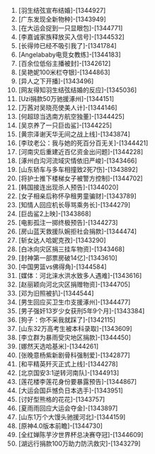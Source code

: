 
1. [羽生结弦宣布结婚]-[1344927]
1. [广东发现全新物种]-[1343949]
1. [在大运会捉到一只显眼包]-[1344771]
1. [李嘉诚家族释放买入信号]-[1344532]
1. [长得帅已经不吸引我了]-[1341784]
1. [Angelababy电竞女教练]-[1344183]
1. [百余位低俗主播被封]-[1342612]
1. [吴艳妮100米栏夺银]-[1344863]
1. [异人之下开播]-[1343496]
1. [网友得知羽生结弦结婚的反应]-[1345036]
1. [Uzi捐款50万驰援涿州]-[1344151]
1. [万茜对吴晓亮使美人计]-[1344146]
1. [何超琼当选南方航空独董]-[1344425]
1. [吴京养了一只巨齿鲨]-[1344225]
1. [黄宗泽谢天华无间之战上线]-[1343874]
1. [李玟老公：我与她的死百分百无关]-[1344421]
1. [河南灾后重建近百亿资金出问题]-[1344228]
1. [涿州白沟河流域灾情依旧严峻]-[1343466]
1. [山东轿车与多车相撞致2死7伤]-[1343892]
1. [将护士推下楼梯女子被警方控制]-[1344702]
1. [韩国接连出现杀人预告]-[1344020]
1. [女子相亲后称怀孕租男童骗财]-[1343789]
1. [知情人回应机长辱骂乘务长]-[1344279]
1. [巨齿鲨2上映]-[1343868]
1. [电影孤注一掷终极预告]-[1344273]
1. [房山蓝天救援队婉拒社会捐款]-[1344474]
1. [斩女达人哈妮克孜]-[1343290]
1. [白冰向灾区捐三挂车物资]-[1343468]
1. [封神第一部票房破14亿]-[1343610]
1. [中国男篮vs佛得角]-[1344584]
1. [媒体：河北涞水洪水致多人遇难]-[1343616]
1. [赵丽颖向河北灾区捐赠物资]-[1344705]
1. [邓为旧照被扒]-[1344544]
1. [男生回应买卫生巾支援涿州]-[1344477]
1. [男子强奸13岁少女获刑5年9个月]-[1343384]
1. [狗子：你不采我就踩了]-[1342115]
1. [山东32万高考生被本科录取]-[1343609]
1. [李立群为暴雨受灾地区捐款]-[1344450]
1. [娜然天选哈基米]-[1344261]
1. [张晚意杨紫新剧骨科强制爱]-[1342877]
1. [和平精英歼灭正式上线]-[1344278]
1. [北京国安3:1逆转河南队]-[1344913]
1. [莲花楼李莲花身份要暴露预告]-[1344867]
1. [大运会国乒憾负日本选手]-[1343951]
1. [讨好型熊格的花花]-[1343757]
1. [夏雨雨回应大运会夺金]-[1343897]
1. [山东1万个大馒头驰援河北]-[1344159]
1. [原神4.0版本前瞻]-[1344730]
1. [全红婵陈芋汐世界杯总决赛夺冠]-[1344609]
1. [湖远行捐款100万助力防汛救灾]-[1343279]